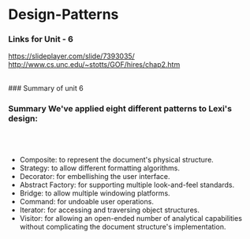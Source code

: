 # Design-Patterns

### Links for Unit - 6
https://slideplayer.com/slide/7393035/
<br>
http://www.cs.unc.edu/~stotts/GOF/hires/chap2.htm

<br>
### Summary of unit 6
<h3>Summary We've applied eight different patterns to Lexi's design:</h3>
<br><br>
<ul>
  <li>Composite: to represent the document's physical structure.</li>
  <li>Strategy: to allow different formatting algorithms.</li>
  <li>Decorator: for embellishing the user interface.</li>
  <li>Abstract Factory: for supporting multiple look-and-feel standards.</li>
  <li>Bridge: to allow multiple windowing platforms.</li>
  <li>Command: for undoable user operations.</li>
  <li>Iterator: for accessing and traversing object structures.</li>
  <li>Visitor: for allowing an open-ended number of analytical capabilities without complicating the document structure's implementation.</li>
</ul>
